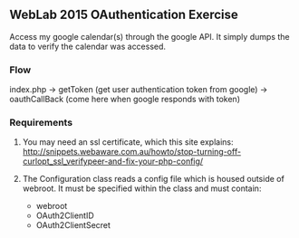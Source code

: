 ## WebLab 2015 OAuthentication Exercise ##

Access my google calendar(s) through the google API. It simply dumps the data to verify the calendar was accessed.

### Flow ###
index.php 
-> getToken  (get user authentication token from google)
-> oauthCallBack (come here when google responds with token)

### Requirements ###
1. You may need an ssl certificate, which this site explains: http://snippets.webaware.com.au/howto/stop-turning-off-curlopt_ssl_verifypeer-and-fix-your-php-config/

1. The Configuration class reads a config file which is housed outside of webroot. It must be specified within the class and must contain:
	* webroot 
	* OAuth2ClientID
	* OAuth2ClientSecret


